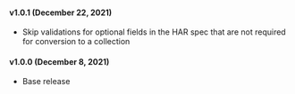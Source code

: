 #### v1.0.1 (December 22, 2021)
* Skip validations for optional fields in the HAR spec that are not required for conversion to a collection
#### v1.0.0 (December 8, 2021)
* Base release

